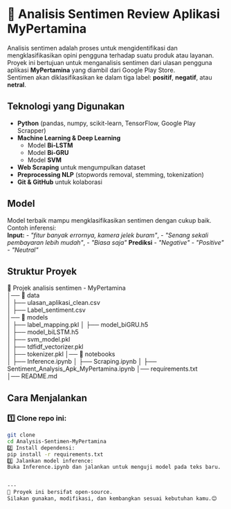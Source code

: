 # 🚀 Analisis Sentimen Review Aplikasi MyPertamina

Analisis sentimen adalah proses untuk mengidentifikasi dan mengklasifikasikan opini pengguna terhadap suatu produk atau layanan.  
Proyek ini bertujuan untuk menganalisis sentimen dari ulasan pengguna aplikasi **MyPertamina** yang diambil dari Google Play Store.  
Sentimen akan diklasifikasikan ke dalam tiga label: **positif**, **negatif**, atau **netral**.


## **Teknologi yang Digunakan**  
- **Python** (pandas, numpy, scikit-learn, TensorFlow, Google Play Scrapper)  
- **Machine Learning & Deep Learning**  
  - Model **Bi-LSTM**  
  - Model **Bi-GRU**  
  - Model **SVM**  
- **Web Scraping** untuk mengumpulkan dataset  
- **Preprocessing NLP** (stopwords removal, stemming, tokenization)  
- **Git & GitHub** untuk kolaborasi  

## **Model**  
Model terbaik mampu mengklasifikasikan sentimen dengan cukup baik. 
Contoh inferensi:  
**Input:**
    - *"fitur banyak errornya, kamera jelek buram"*,
    - *"Senang sekali pembayaran lebih mudah"*,
    - *"Biasa saja"*
**Prediksi**
    - *"Negative"* 
    - *"Positive"* 
    - *"Neutral"* 

## **Struktur Proyek**  
📁 Projek analisis sentimen - MyPertamina  
│── 📂 data  
│   ├── ulasan_aplikasi_clean.csv  
│   ├── Label_sentiment.csv  
│── 📂 models  
│   ├── label_mapping.pkl 
│   ├── model_biGRU.h5  
│   ├── model_biLSTM.h5  
│   ├── svm_model.pkl  
│   ├── tdfidf_vectorizer.pkl  
│   ├── tokenizer.pkl
│── 📂 notebooks  
│   ├── Inference.ipynb 
│   ├── Scraping.ipynb
│   ├── Sentiment_Analysis_Apk_MyPertamina.ipynb 
│── requirements.txt  
│── README.md  

## **Cara Menjalankan**  
### 1️⃣ Clone repo ini: 
```sh
git clone 
cd Analysis-Sentimen-MyPertamina
2️⃣ Install dependensi:
pip install -r requirements.txt
3️⃣ Jalankan model inference:
Buka Inference.ipynb dan jalankan untuk menguji model pada teks baru.


---
📢 Proyek ini bersifat open-source.  
Silakan gunakan, modifikasi, dan kembangkan sesuai kebutuhan kamu.😊
